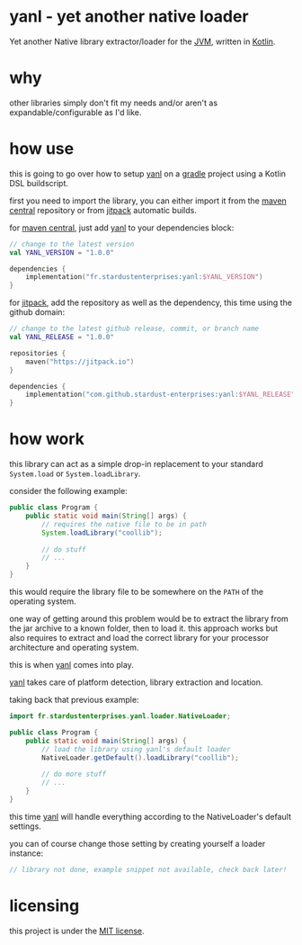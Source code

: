 # yanl - yet another native loader

Yet another Native library extractor/loader for the 
[JVM](https://adoptium.net), written in [Kotlin](https://kotlinlang.org).

# why
other libraries simply don't fit my needs and/or aren't as 
expandable/configurable as I'd like.

# how use
this is going to go over how to setup 
[yanl](https://github.com/stardust-enterprises/yanl) on a 
[gradle](https://gradle.org) project using a Kotlin DSL buildscript.

first you need to import the library, you can either import it from
the [maven central](https://repo1.maven.org/maven2/) repository or 
from [jitpack](https://jitpack.io) automatic builds.

for [maven central](https://repo1.maven.org/maven2/), just add
[yanl](https://github.com/stardust-enterprises/yanl) to your dependencies block:
```kotlin
// change to the latest version
val YANL_VERSION = "1.0.0" 

dependencies {
    implementation("fr.stardustenterprises:yanl:$YANL_VERSION")
}
```

for [jitpack](https://jitpack.io), add the repository as well as the dependency,
this time using the github domain:

```kotlin
// change to the latest github release, commit, or branch name
val YANL_RELEASE = "1.0.0" 

repositories {
    maven("https://jitpack.io")
}

dependencies {
    implementation("com.github.stardust-enterprises:yanl:$YANL_RELEASE")
}
```

# how work
this library can act as a simple drop-in replacement to your standard
`System.load` or `System.loadLibrary`. 

consider the following example:
```java
public class Program {
    public static void main(String[] args) {
        // requires the native file to be in path
        System.loadLibrary("coollib");
        
        // do stuff
        // ...
    }
}
```
this would require the library file to be somewhere on the `PATH` of the
operating system.

one way of getting around this problem would be to extract the library from
the jar archive to a known folder, then to load it. this approach works
but also requires to extract and load the correct library for your
processor architecture and operating system. 

this is when [yanl](https://github.com/stardust-enterprises/yanl) 
comes into play.

[yanl](https://github.com/stardust-enterprises/yanl) takes care of platform
detection, library extraction and location.

[//]: # (and even lets you customize which version of the library you would
 want to load based on processor flags)

taking back that previous example:
```java
import fr.stardustenterprises.yanl.loader.NativeLoader;

public class Program {
    public static void main(String[] args) {
        // load the library using yanl's default loader
        NativeLoader.getDefault().loadLibrary("coollib");
        
        // do more stuff 
        // ...
    }
}
```
this time [yanl](https://github.com/stardust-enterprises/yanl) will handle
everything according to the NativeLoader's default settings.

you can of course change those setting by creating yourself a loader instance:
```java
// library not done, example snippet not available, check back later!
```

# licensing
this project is under the [MIT license](./LICENSE).